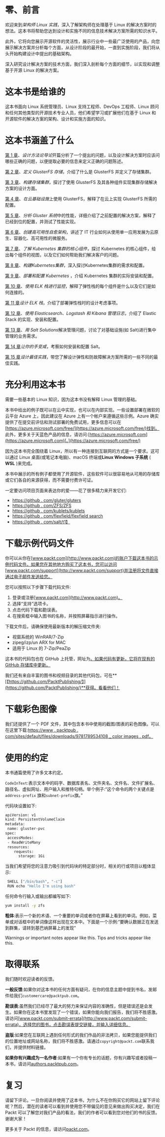 # 零、前言

欢迎来到*架构师 Linux 实践*，深入了解架构师在处理基于 Linux 的解决方案时的想法。这本书将帮助您达到设计和实施不同的信息技术解决方案所需的知识水平。

此外，它将向您展示开源软件的灵活性，展示行业中一些最广泛使用的产品，向您展示解决方案并分析每个方面，从设计阶段的最开始，一直到实施阶段，我们将从头开始构建设计中提出的基础架构。

深入研究设计解决方案的技术方面，我们深入剖析每个方面的细节，以实现和调整基于开源 Linux 的解决方案。

# 这本书是给谁的

这本书面向 Linux 系统管理员、Linux 支持工程师、DevOps 工程师、Linux 顾问和任何其他类型的开源技术专业人员，他们希望学习或扩展他们在基于 Linux 和开源软件的解决方案的架构、设计和实施方面的知识。

# 这本书涵盖了什么

[第 1 章](01.html)、*设计方法论导论*开篇分析了一个提出的问题，以及设计解决方案时应该问哪些正确的问题，以便提取必要的信息来定义正确的问题陈述。

[第 2 章](02.html)、*定义 GlusterFS 存储*，介绍了什么是 GlusterFS 并定义了存储集群。

[第 3 章](03.html)、*构建存储集群*，探讨了使用 GlusterFS 及其各种组件实现集群存储解决方案的设计方面。

[第 4 章](04.html)、*在云基础设施*上使用 GlusterFS，解释了在云上实现 GlusterFS 所需的配置。

[第 5 章](05.html)、*分析 Gluster 系统*中的性能，详细介绍了之前配置的解决方案，解释了已经到位的配置，并测试了性能实现。

[第 6 章](06.html)、*创建高可用性自愈架构*，讲述了 IT 行业如何从使用单一应用发展为云原生、容器化、高可用性的微服务。

[第 7 章](07.html)、*了解 Kubernetes 集群的核心组件*，探讨 Kubernetes 的核心组件，给出每个组件的视图，以及它们如何帮助我们解决客户的问题。

[第 8 章](08.html)、*构建Kubernetes集群*，深入探讨Kubernetes集群的需求和配置。

[第 9 章](09.html)、*部署和配置 Kubernetes* ，介绍 Kubernetes 集群的实际安装和配置。

[第 10 章](10.html)、*使用 ELK 栈进行监控*，解释了弹性栈的每个组件是什么以及它们是如何连接的。

[第 11 章](11.html)*设计 ELK 栈*，介绍了部署弹性栈时的设计考虑事项。

[第 12 章](12.html)、*使用 Elasticsearch、Logstash 和 Kibana 管理日志*，介绍了 Elastic Stack 的实现、安装和配置。

[第 13 章](13.html)、*用 Salt Solutions*解决管理问题，讨论了对基础设施(如 Salt)进行集中管理的业务需求。

[第 14 章](14.html)*让你的手变咸*，考察如何安装和配置 Salt。

[第 15 章](15.html)*设计最佳实践*，带您了解设计弹性和防故障解决方案所需的一些不同的最佳实践。

# 充分利用这本书

需要一些基本的 Linux 知识，因为这本书没有解释 Linux 管理的基础。

本书中给出的例子既可以在云中实现，也可以在内部实现。一些设置部署在微软的云平台 Azure 上，因此建议在 Azure 上有一个帐户来遵循这些示例。Azure 确实提供了在提交前评估和测试部署的免费试用，更多信息可以在[https://azure.microsoft.com/free/](https://azure.microsoft.com/free/)找到。 [](https://azure.microsoft.com/free/) 此外，更多关于天蓝色产品的信息，请访问:[https://azure.microsoft.com](https://azure.microsoft.com)[。](https://azure.microsoft.com/free/)

因为这本书完全围绕着 Linux，所以有一种连接到互联网的方式是一个要求。这可以通过 Linux 桌面(或笔记本电脑)、macOS 终端或**Linux Windows 子系统** ( **WSL** )来完成。

本书中展示的所有例子都使用了开源软件，这些软件可以很容易地从可用的存储库或它们各自的来源获得，而不需要付费许可证。

一定要访问项目页面来表达你的爱——花了很多精力来开发它们:

*   [https://github . com/gluter/gluters](https://github.com/gluster/glusterfs)
*   [https://github . com/ZFS/ZFS](https://github.com/zfsonlinux/zfs)
*   [https://github . com/kublets/kublets](https://github.com/kubernetes/kubernetes)
*   [https://github . com/flexfield/flexfield search](https://github.com/elastic/elasticsearch)
*   [https://github . com/salt/t1】](https://github.com/saltstack/salt)

# 下载示例代码文件

你可以从你在[www.packt.com](http://www.packt.com)的账户下载这本书的示例代码文件。如果您在其他地方购买了这本书，您可以访问[www.packt.com/support](http://www.packt.com/support)并注册将文件直接通过电子邮件发送给您。

您可以按照以下步骤下载代码文件:

1.  登录或注册[www.packt.com](http://www.packt.com)。
2.  选择“支持”选项卡。
3.  点击代码下载和勘误表。
4.  在搜索框中输入图书的名称，并按照屏幕指示进行操作。

下载文件后，请确保使用最新版本的解压缩文件夹:

*   视窗系统的 WinRAR/7-Zip
*   zipeg/izp/un ARX for MAC
*   适用于 Linux 的 7-Zip/PeaZip

这本书的代码包也在 GitHub 上托管，网址为[。如果代码有更新，它将在现有的 GitHub 存储库中更新。](https://github.com/PacktPublishing/-Hands-On-Linux-for-Architects)

我们还有来自丰富的图书和视频目录的其他代码包，可在**[【https://github.com/PacktPublishing/】](https://github.com/PacktPublishing/)**获得。看看他们！

# 下载彩色图像

我们还提供了一个 PDF 文件，其中包含本书中使用的截图/图表的彩色图像。可以在这里下载:[https://www . packtpub . com/sites/default/files/downloads/9781789534108 _ color images . pdf](https://www.packtpub.com/sites/default/files/downloads/9781789534108_ColorImages.pdf)[。](https://www.packtpub.com/sites/default/files/downloads/9781789534108_ColorImages.pdf)

# 使用的约定

本书通篇使用了许多文本约定。

`CodeInText`:表示文本中的码字、数据库表名、文件夹名、文件名、文件扩展名、路径名、虚拟网址、用户输入和推特句柄。举个例子:“这个命令的两个关键点是`address-prefix` 旗和`subnet-prefix`旗。”

代码块设置如下:

```sh
apiVersion: v1
kind: PersistentVolumeClaim
metadata:
 name: gluster-pvc  
spec:
 accessModes:
 - ReadWriteMany      
 resources:
    requests:
      storage: 1Gi  
```

当我们希望将您的注意力吸引到代码块的特定部分时，相关的行或项目以粗体显示:

```sh
 SHELL ["/bin/bash", "-c"]
 RUN echo "Hello I'm using bash" 
```

任何命令行输入或输出都编写如下:

```sh
yum install -y zfs
```

**粗体**:表示一个新的术语、一个重要的单词或者你在屏幕上看到的单词。例如，菜单或对话框中的单词像这样出现在文本中。下面是一个示例:“要确认数据正在发送到群集，请转到基巴纳屏幕上的发现”

Warnings or important notes appear like this. Tips and tricks appear like this.

# 取得联系

我们随时欢迎读者的反馈。

**一般反馈**:如果你对这本书的任何方面有疑问，在你的信息主题中提到书名，发邮件给我们`customercare@packtpub.com`。

**勘误表**:虽然我们已经尽了最大的努力来保证内容的准确性，但是错误还是会发生。如果你在这本书里发现了一个错误，如果你能向我们报告，我们将不胜感激。请访问[www.packt.com/submit-errata](http://www.packt.com/submit-errata)，选择您的图书，点击勘误表提交链接，并输入详细信息。

**盗版**:如果您在互联网上遇到任何形式的我们作品的非法拷贝，如果您能提供我们的位置地址或网站名称，我们将不胜感激。请通过`copyright@packt.com`联系我们，并提供材料链接。

**如果你有兴趣成为一名作者**:如果有一个你有专长的话题，你有兴趣写或者投稿一本书，请访问[authors.packtpub.com](http://authors.packtpub.com/)。

# 复习

请留下评论。一旦你阅读并使用了这本书，为什么不在你购买它的网站上留下评论呢？然后，潜在的读者可以看到并使用您不带偏见的意见来做出购买决定，我们在 Packt 可以了解您对我们产品的看法，我们的作者可以看到您对他们的书的反馈。谢谢大家！

更多关于 Packt 的信息，请访问[packt.com](http://www.packt.com/)。